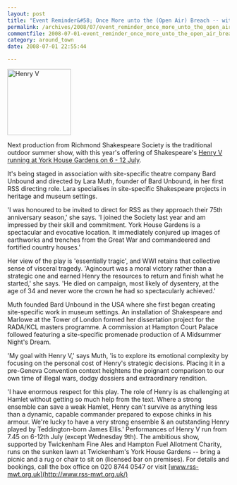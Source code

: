 ```yaml
---
layout: post
title: "Event Reminder&#58; Once More unto the (Open Air) Breach -- with Henry V"
permalink: /archives/2008/07/event_reminder_once_more_unto_the_open_air_breach.html
commentfile: 2008-07-01-event_reminder_once_more_unto_the_open_air_breach
category: around_town
date: 2008-07-01 22:55:44

---
```


<a href="/assets/images/2008/HV3sq.jpg"><img src="/assets/images/2008/HV3sq-thumb.jpg" width="144" height="150" alt="Henry V" class="photo right" /></a>

Next production from Richmond Shakespeare Society is the traditional outdoor summer show, with this year's offering of Shakespeare's [Henry V running at York House Gardens on 6 - 12 July](/event/play/200705141889).

It's being staged in association with site-specific theatre company Bard Unbound and directed by Lara Muth, founder of Bard Unbound, in her first RSS directing role. Lara specialises in site-specific Shakespeare projects in heritage and museum settings.

'I was honoured to be invited to direct for RSS as they approach their 75th anniversary season,' she says. 'I joined the Society last year and am impressed by their skill and commitment. York House Gardens is a spectacular and evocative location. It immediately conjured up images of earthworks and trenches from the Great War and commandeered and fortified country houses.'

Her view of the play is 'essentially tragic', and WWI retains that collective sense of visceral tragedy. 'Agincourt was a moral victory rather than a strategic one and earned Henry the resources to return and finish what he started,' she says. 'He died on campaign, most likely of dysentery, at the age of 34 and never wore the crown he had so spectacularly achieved.'

Muth founded Bard Unbound in the USA where she first began creating site-specific work in museum settings. An installation of Shakespeare and Marlowe at the Tower of London formed her dissertation project for the RADA/KCL masters programme. A commission at Hampton Court Palace followed featuring a site-specific promenade production of A Midsummer Night's Dream.

'My goal with Henry V,' says Muth, 'is to explore its emotional complexity by focusing on the personal cost of Henry's strategic decisions. Placing it in a pre-Geneva Convention context heightens the poignant comparison to our own time of illegal wars, dodgy dossiers and extraordinary rendition.

'I have enormous respect for this play. The role of Henry is as challenging at Hamlet without getting so much help from the text. Where a strong ensemble can save a weak Hamlet, Henry can't survive as anything less than a dynamic, capable commander prepared to expose chinks in his armour. We're lucky to have a very strong ensemble & an outstanding Henry played by Teddington-born James Ellis.'
Performances of Henry V run from 7.45 on 6-12th July (except Wednesday 9th). The ambitious show, supported by Twickenham Fine Ales and Hampton Fuel Allotment Charity, runs on the sunken lawn at Twickenham's York House Gardens -- bring a picnic and a rug or chair to sit on (licensed bar on premises). For details and bookings, call the box office on 020 8744 0547 or visit [www.rss-mwt.org.uk](http://www.rss-mwt.org.uk/)
